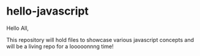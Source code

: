 # hello-javascript
Hello All,

This repository will hold files to showcase various javascript concepts and will be a living repo for a looooonnng time!

